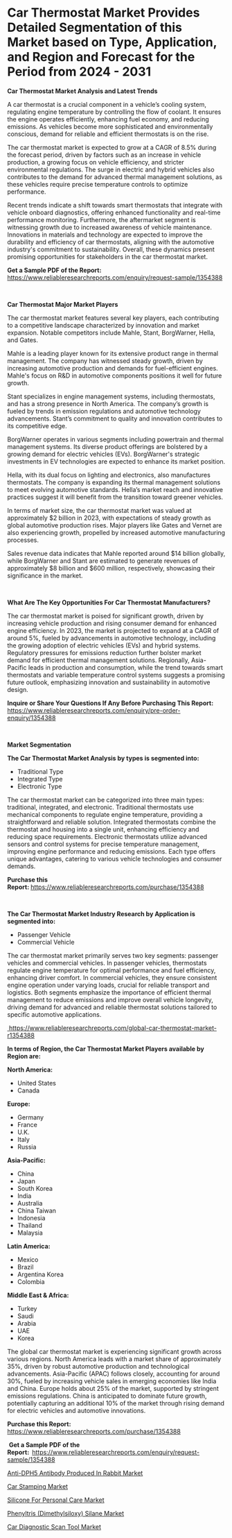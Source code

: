 <p><h1>Car Thermostat Market Provides Detailed Segmentation of this Market based on Type, Application, and Region and Forecast for the Period from 2024 - 2031</h1></p><p><strong>Car Thermostat Market Analysis and Latest Trends</strong></p>
<p><p>A car thermostat is a crucial component in a vehicle’s cooling system, regulating engine temperature by controlling the flow of coolant. It ensures the engine operates efficiently, enhancing fuel economy, and reducing emissions. As vehicles become more sophisticated and environmentally conscious, demand for reliable and efficient thermostats is on the rise.</p><p>The car thermostat market is expected to grow at a CAGR of 8.5% during the forecast period, driven by factors such as an increase in vehicle production, a growing focus on vehicle efficiency, and stricter environmental regulations. The surge in electric and hybrid vehicles also contributes to the demand for advanced thermal management solutions, as these vehicles require precise temperature controls to optimize performance.</p><p>Recent trends indicate a shift towards smart thermostats that integrate with vehicle onboard diagnostics, offering enhanced functionality and real-time performance monitoring. Furthermore, the aftermarket segment is witnessing growth due to increased awareness of vehicle maintenance. Innovations in materials and technology are expected to improve the durability and efficiency of car thermostats, aligning with the automotive industry's commitment to sustainability. Overall, these dynamics present promising opportunities for stakeholders in the car thermostat market.</p></p>
<p><strong>Get a Sample PDF of the Report:&nbsp;</strong> <a href="https://www.reliableresearchreports.com/enquiry/request-sample/1354388?utm_campaign=3&utm_medium=2&utm_source=Github&utm_content=ia&utm_term=03112024&utm_id=car-thermostat">https://www.reliableresearchreports.com/enquiry/request-sample/1354388</a></p>
<p>&nbsp;</p>
<p><strong>Car Thermostat Major Market Players</strong></p>
<p><p>The car thermostat market features several key players, each contributing to a competitive landscape characterized by innovation and market expansion. Notable competitors include Mahle, Stant, BorgWarner, Hella, and Gates.</p><p>Mahle is a leading player known for its extensive product range in thermal management. The company has witnessed steady growth, driven by increasing automotive production and demands for fuel-efficient engines. Mahle's focus on R&D in automotive components positions it well for future growth.</p><p>Stant specializes in engine management systems, including thermostats, and has a strong presence in North America. The company’s growth is fueled by trends in emission regulations and automotive technology advancements. Stant’s commitment to quality and innovation contributes to its competitive edge.</p><p>BorgWarner operates in various segments including powertrain and thermal management systems. Its diverse product offerings are bolstered by a growing demand for electric vehicles (EVs). BorgWarner's strategic investments in EV technologies are expected to enhance its market position.</p><p>Hella, with its dual focus on lighting and electronics, also manufactures thermostats. The company is expanding its thermal management solutions to meet evolving automotive standards. Hella’s market reach and innovative practices suggest it will benefit from the transition toward greener vehicles.</p><p>In terms of market size, the car thermostat market was valued at approximately $2 billion in 2023, with expectations of steady growth as global automotive production rises. Major players like Gates and Vernet are also experiencing growth, propelled by increased automotive manufacturing processes.</p><p>Sales revenue data indicates that Mahle reported around $14 billion globally, while BorgWarner and Stant are estimated to generate revenues of approximately $8 billion and $600 million, respectively, showcasing their significance in the market.</p></p>
<p>&nbsp;</p>
<p><strong>What Are The Key Opportunities For Car Thermostat Manufacturers?</strong></p>
<p><p>The car thermostat market is poised for significant growth, driven by increasing vehicle production and rising consumer demand for enhanced engine efficiency. In 2023, the market is projected to expand at a CAGR of around 5%, fueled by advancements in automotive technology, including the growing adoption of electric vehicles (EVs) and hybrid systems. Regulatory pressures for emissions reduction further bolster market demand for efficient thermal management solutions. Regionally, Asia-Pacific leads in production and consumption, while the trend towards smart thermostats and variable temperature control systems suggests a promising future outlook, emphasizing innovation and sustainability in automotive design.</p></p>
<p><strong>Inquire or Share Your Questions If Any Before Purchasing This Report:</strong> <a href="https://www.reliableresearchreports.com/enquiry/pre-order-enquiry/1354388?utm_campaign=3&utm_medium=2&utm_source=Github&utm_content=ia&utm_term=03112024&utm_id=car-thermostat">https://www.reliableresearchreports.com/enquiry/pre-order-enquiry/1354388</a></p>
<p>&nbsp;</p>
<p><strong>Market Segmentation</strong></p>
<p><strong>The Car Thermostat Market Analysis by types is segmented into:</strong></p>
<p><ul><li>Traditional Type</li><li>Integrated Type</li><li>Electronic Type</li></ul></p>
<p><p>The car thermostat market can be categorized into three main types: traditional, integrated, and electronic. Traditional thermostats use mechanical components to regulate engine temperature, providing a straightforward and reliable solution. Integrated thermostats combine the thermostat and housing into a single unit, enhancing efficiency and reducing space requirements. Electronic thermostats utilize advanced sensors and control systems for precise temperature management, improving engine performance and reducing emissions. Each type offers unique advantages, catering to various vehicle technologies and consumer demands.</p></p>
<p><strong>Purchase this Report:&nbsp;</strong><a href="https://www.reliableresearchreports.com/purchase/1354388?utm_campaign=3&utm_medium=2&utm_source=Github&utm_content=ia&utm_term=03112024&utm_id=car-thermostat">https://www.reliableresearchreports.com/purchase/1354388</a></p>
<p>&nbsp;</p>
<p><strong>The Car Thermostat Market Industry Research by Application is segmented into:</strong></p>
<p><ul><li>Passenger Vehicle</li><li>Commercial Vehicle</li></ul></p>
<p><p>The car thermostat market primarily serves two key segments: passenger vehicles and commercial vehicles. In passenger vehicles, thermostats regulate engine temperature for optimal performance and fuel efficiency, enhancing driver comfort. In commercial vehicles, they ensure consistent engine operation under varying loads, crucial for reliable transport and logistics. Both segments emphasize the importance of efficient thermal management to reduce emissions and improve overall vehicle longevity, driving demand for advanced and reliable thermostat solutions tailored to specific automotive applications.</p></p>
<p><a href="https://www.reliableresearchreports.com/global-car-thermostat-market-r1354388?utm_campaign=3&utm_medium=2&utm_source=Github&utm_content=ia&utm_term=03112024&utm_id=car-thermostat">&nbsp;https://www.reliableresearchreports.com/global-car-thermostat-market-r1354388</a></p>
<p><strong>In terms of Region, the Car Thermostat Market Players available by Region are:</strong></p>
<p>
    <p> <strong> North America: </strong>
        <ul>
            <li>United States</li>
            <li>Canada</li>
        </ul>
        </p> 
    <p> <strong> Europe: </strong>
        <ul>
            <li>Germany</li>
            <li>France</li>
            <li>U.K.</li>
            <li>Italy</li>
            <li>Russia</li>
        </ul>
        </p> 
    <p> <strong> Asia-Pacific: </strong>
        <ul>
            <li>China</li>
            <li>Japan</li>
            <li>South Korea</li>
            <li>India</li>
            <li>Australia</li>
            <li>China Taiwan</li>
            <li>Indonesia</li>
            <li>Thailand</li>
            <li>Malaysia</li>
        </ul>
        </p> 
    <p> <strong> Latin America: </strong>
        <ul>
            <li>Mexico</li>
            <li>Brazil</li>
            <li>Argentina Korea</li>
            <li>Colombia</li>
        </ul>
        </p> 
    <p> <strong> Middle East & Africa: </strong>
        <ul>
            <li>Turkey</li>
            <li>Saudi</li>
            <li>Arabia</li>
            <li>UAE</li>
            <li>Korea</li>
        </ul>
    </p>
    </p>
<p><p>The global car thermostat market is experiencing significant growth across various regions. North America leads with a market share of approximately 35%, driven by robust automotive production and technological advancements. Asia-Pacific (APAC) follows closely, accounting for around 30%, fueled by increasing vehicle sales in emerging economies like India and China. Europe holds about 25% of the market, supported by stringent emissions regulations. China is anticipated to dominate future growth, potentially capturing an additional 10% of the market through rising demand for electric vehicles and automotive innovations.</p></p>
<p><strong>Purchase this Report: </strong><a href="https://www.reliableresearchreports.com/purchase/1354388?utm_campaign=3&utm_medium=2&utm_source=Github&utm_content=ia&utm_term=03112024&utm_id=car-thermostat">https://www.reliableresearchreports.com/purchase/1354388</a></p>
<p>&nbsp;<strong>Get a Sample PDF of the Report:&nbsp;&nbsp;</strong><a href="https://www.reliableresearchreports.com/enquiry/request-sample/1354388?utm_campaign=3&utm_medium=2&utm_source=Github&utm_content=ia&utm_term=03112024&utm_id=car-thermostat">https://www.reliableresearchreports.com/enquiry/request-sample/1354388</a></p>
<p><strong></strong></p>
<p><p><a href="https://issuu.com/reportprime-2/docs/anti-dph5-antibody-produced-in-rabb_97e9583f42c98a?utm_campaign=3&utm_medium=2&utm_source=Github&utm_content=ia&utm_term=03112024&utm_id=car-thermostat">Anti-DPH5 Antibody Produced In Rabbit Market</a></p><p><a href="https://github.com/lambertr3e8v/Market-Research-Report-List-1/blob/main/car-stamping-market.md?utm_campaign=3&utm_medium=2&utm_source=Github&utm_content=ia&utm_term=03112024&utm_id=car-thermostat">Car Stamping Market</a></p><p><a href="https://www.linkedin.com/pulse/market-insights-global-silicone-personal-care-forecast-innovation-jkx7f?utm_campaign=3&utm_medium=2&utm_source=Github&utm_content=ia&utm_term=03112024&utm_id=car-thermostat">Silicone For Personal Care Market</a></p><p><a href="https://www.linkedin.com/pulse/investing-phenyltris-dimethylsiloxy-silane-market-trends-leading-ocxvf?utm_campaign=3&utm_medium=2&utm_source=Github&utm_content=ia&utm_term=03112024&utm_id=car-thermostat">Phenyltris (Dimethylsiloxy) Silane Market</a></p><p><a href="https://github.com/RunaHaque64/Market-Research-Report-List-1/blob/main/car-diagnostic-scan-tool-market.md?utm_campaign=3&utm_medium=2&utm_source=Github&utm_content=ia&utm_term=03112024&utm_id=car-thermostat">Car Diagnostic Scan Tool Market</a></p></p>